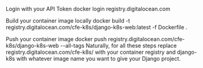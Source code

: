 Login with your API Token
docker login registry.digitalocean.com


Build your container image locally
docker build -t registry.digitalocean.com/cfe-k8s/django-k8s-web:latest -f Dockerfile .


Push your container image
docker push registry.digitalocean.com/cfe-k8s/django-k8s-web --all-tags
Naturally, for all these steps replace registry.digitalocean.com/cfe-k8s/ with your container registry and django-k8s with whatever image name you want to give your Django project.